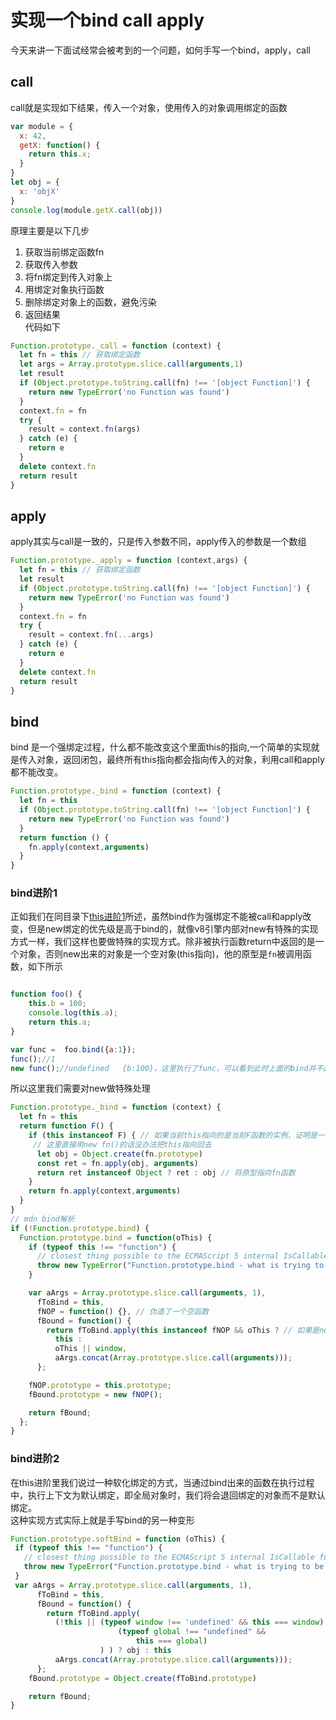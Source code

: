 # 实现一个bind call apply
今天来讲一下面试经常会被考到的一个问题，如何手写一个bind，apply，call

## call
call就是实现如下结果，传入一个对象，使用传入的对象调用绑定的函数
```javascript
var module = {
  x: 42,
  getX: function() {
    return this.x;
  }
}
let obj = {
  x: 'objX'
}
console.log(module.getX.call(obj))
```
原理主要是以下几步
1. 获取当前绑定函数fn
2. 获取传入参数
3. 将fn绑定到传入对象上
4. 用绑定对象执行函数
5. 删除绑定对象上的函数，避免污染
6. 返回结果  
代码如下
``` javascript
Function.prototype._call = function (context) {
  let fn = this // 获取绑定函数
  let args = Array.prototype.slice.call(arguments,1)
  let result
  if (Object.prototype.toString.call(fn) !== '[object Function]') {
    return new TypeError('no Function was found')
  }
  context.fn = fn
  try {
    result = context.fn(args)
  } catch (e) {
    return e
  }
  delete context.fn
  return result
}
```
## apply
apply其实与call是一致的，只是传入参数不同，apply传入的参数是一个数组
``` javascript
Function.prototype._apply = function (context,args) {
  let fn = this // 获取绑定函数
  let result
  if (Object.prototype.toString.call(fn) !== '[object Function]') {
    return new TypeError('no Function was found')
  }
  context.fn = fn
  try {
    result = context.fn(...args)
  } catch (e) {
    return e
  }
  delete context.fn
  return result
}
```
## bind
bind 是一个强绑定过程，什么都不能改变这个里面this的指向,一个简单的实现就是传入对象，返回闭包，最终所有this指向都会指向传入的对象，利用call和apply都不能改变。
``` javascript
Function.prototype._bind = function (context) {
  let fn = this
  if (Object.prototype.toString.call(fn) !== '[object Function]') {
    return new TypeError('no Function was found')
  }
  return function () {
    fn.apply(context,arguments)
  }
}
```
### bind进阶1
正如我们在同目录下[this进阶1](https://github.com/atheist1/sundries/blob/master/%E9%9D%A2%E8%AF%95%E9%A2%98%E4%B8%80%E4%BA%9B/this%E8%BF%9B%E9%98%B6/this%E8%BF%9B%E9%98%B61.md)所述，虽然bind作为强绑定不能被call和apply改变，但是new绑定的优先级是高于bind的，就像v8引擎内部对new有特殊的实现方式一样，我们这样也要做特殊的实现方式。除非被执行函数return中返回的是一个对象，否则new出来的对象是一个空对象(this指向)，他的原型是`fn`被调用函数，如下所示
```javascript

function foo() {
    this.b = 100;
    console.log(this.a);
    return this.a;
}

var func =  foo.bind({a:1});
func();//1
new func();//undefined   {b:100}，这里执行了func，可以看到此时上面的bind并不起作用
```
所以这里我们需要对new做特殊处理
```javascript
Function.prototype._bind = function (context) {
  let fn = this
  return function F() {
    if (this instanceof F) { // 如果当前this指向的是当前F函数的实例，证明是一个new的操作
     // 这里直接用new fn()的话没办法把this指向回去 
      let obj = Object.create(fn.prototype)
      const ret = fn.apply(obj, arguments)
      return ret instanceof Object ? ret : obj // 将原型指向fn函数
    }
    return fn.apply(context,arguments)
  }
}
// mdn bind解析
if (!Function.prototype.bind) {
  Function.prototype.bind = function(oThis) {
    if (typeof this !== "function") {
      // closest thing possible to the ECMAScript 5 internal IsCallable function
      throw new TypeError("Function.prototype.bind - what is trying to be bound is not callable");
    }

    var aArgs = Array.prototype.slice.call(arguments, 1),
      fToBind = this,
      fNOP = function() {}, // 伪造了一个空函数
      fBound = function() {
        return fToBind.apply(this instanceof fNOP && oThis ? // 如果是new实例的话 new的实例的this指向fBound当然也指向fNOP
          this :
          oThis || window,
          aArgs.concat(Array.prototype.slice.call(arguments)));
      };

    fNOP.prototype = this.prototype;
    fBound.prototype = new fNOP();

    return fBound;
  };
}
```
### bind进阶2
在this进阶里我们说过一种软化绑定的方式，当通过bind出来的函数在执行过程中，执行上下文为默认绑定，即全局对象时，我们将会退回绑定的对象而不是默认绑定。  
这种实现方式实际上就是手写bind的另一种变形
```javascript
Function.prototype.softBind = function (oThis) {
 if (typeof this !== "function") {
   // closest thing possible to the ECMAScript 5 internal IsCallable function
   throw new TypeError("Function.prototype.bind - what is trying to be bound is not callable");
 }
 var aArgs = Array.prototype.slice.call(arguments, 1),
      fToBind = this,
      fBound = function() {
        return fToBind.apply(
          (!this || (typeof window !== 'undefined' && this === window) ||
						(typeof global !== "undefined" &&
							this === global)
					) ) ? obj : this
          aArgs.concat(Array.prototype.slice.call(arguments)));
      };
    fBound.prototype = Object.create(fToBind.prototype)

    return fBound;
}
```